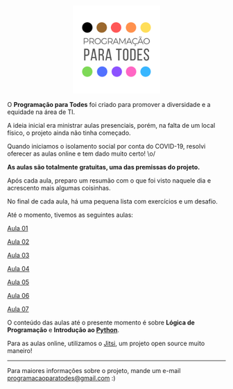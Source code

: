 <div align="center"><img src="./img/logo.png" width="40%"></div>

O **Programação para Todes** foi criado para promover a diversidade e a equidade na área de TI. 

A ideia inicial era ministrar aulas presenciais, porém, na falta de um local físico, o projeto ainda não tinha começado.

Quando iniciamos o isolamento social por conta do COVID-19, resolvi oferecer as aulas online e tem dado muito certo! \o/

**As aulas são totalmente gratuitas, uma das premissas do projeto.**

Após cada aula, preparo um resumão com o que foi visto naquele dia e acrescento mais algumas coisinhas. 

No final de cada aula, há uma pequena lista com exercícios e um desafio.

Até o momento, tivemos as seguintes aulas:

[Aula 01](Aula01.md)

[Aula 02](Aula02.md)

[Aula 03](Aula03.md)

[Aula 04](Aula04.md)

[Aula 05](Aula05.md)

[Aula 06](Aula06.md)

[Aula 07](Aula07.md)

O conteúdo das aulas até o presente momento é sobre **Lógica de Programação** e **Introdução ao [Python](https://github.com/python)**.

Para as aulas online, utilizamos o [Jitsi](https://github.com/jitsi), um projeto open source muito maneiro!

---

Para maiores informações sobre o projeto, mande um e-mail programacaoparatodes@gmail.com :)

